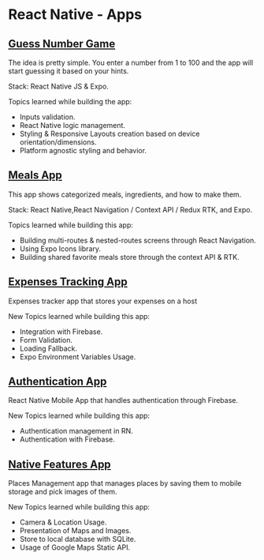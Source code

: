 # React Native - Apps

## [Guess Number Game](/react/react-native-the-practical-guide/guess-number-mobile-app/)

The idea is pretty simple. You enter a number from 1 to 100 and the app will start guessing it based on your hints.

Stack: React Native JS & Expo.

Topics learned while building the app:

- Inputs validation.
- React Native logic management.
- Styling & Responsive Layouts creation based on device orientation/dimensions.
- Platform agnostic styling and behavior.

## [Meals App](/react/react-native-the-practical-guide/meals-mobile-app/)

This app shows categorized meals, ingredients, and how to make them.

Stack: React Native,React Navigation / Context API / Redux RTK, and Expo.

Topics learned while building this app:

- Building multi-routes & nested-routes screens through React Navigation.
- Using Expo Icons library.
- Building shared favorite meals store through the context API & RTK.

## [Expenses Tracking App](/react/react-native-the-practical-guide/expenses-tracker/)

Expenses tracker app that stores your expenses on a host

New Topics learned while building this app:

- Integration with Firebase.
- Form Validation.
- Loading Fallback.
- Expo Environment Variables Usage.

## [Authentication App](/react/react-native-the-practical-guide/auth-app/)

React Native Mobile App that handles authentication through Firebase.

New Topics learned while building this app:

- Authentication management in RN.
- Authentication with Firebase.

## [Native Features App](/react/react-native-the-practical-guide/native-features/)

Places Management app that manages places by saving them to mobile storage and pick images of them.

New Topics learned while building this app:

- Camera & Location Usage.
- Presentation of Maps and Images.
- Store to local database with SQLite.
- Usage of Google Maps Static API.
